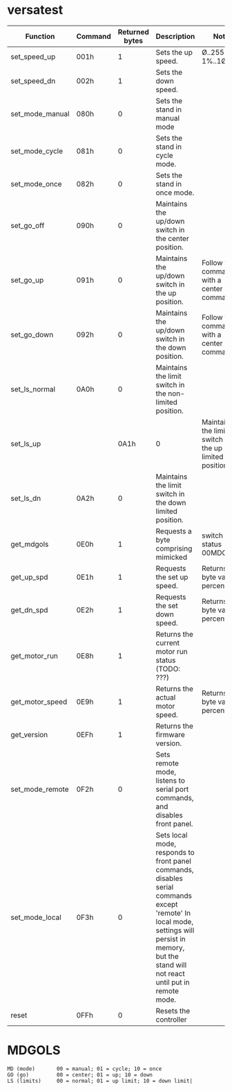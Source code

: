# versatest


| Function  |  Command  |  Returned bytes  |  Description  |  Note  |
|--|--|--|--|--|
|set_speed_up|	    001h|	1|	Sets the up speed. | Ø..255 = 1%..1ØØ%	|
|set_speed_dn	    |002h|	1|	Sets the down speed.|	
|set_mode_manual	    |080h	|0	|Sets the stand in manual mode|	
|set_mode_cycle	|    081h	|0	|Sets the stand in cycle mode.	|
|set_mode_once	   | 082h	|0	|Sets the stand in once mode.	|
|set_go_off|	        090h|	0|	Maintains the up/down switch in the center position.	|
|set_go_up	|        091h	|0|	Maintains the up/down switch in the up position.	|Follow this command with a center command.|
|set_go_down|	        092h	|0	|Maintains the up/down switch in the down position.	|Follow this command with a center command.|
|set_ls_normal	    |0A0h|	0|	Maintains the limit switch in the non-limited position.	|
|set_ls_up|	        |0A1h|	0|	Maintains the limit switch in the up limited position.	|
|set_ls_dn	        |0A2h|	0|	Maintains the limit switch in the down limited position.	|
|get_mdgols	        |0E0h|	1|	Requests a byte comprising mimicked |switch status 00MDGOLS|	
|get_up_spd|	        0E1h|	1|	Requests the set up speed. |Returns a byte value percentage.	
|get_dn_spd	        |0E2h|	1|	Requests the set down speed. |Returns a byte value percentage.|	
|get_motor_run	   | 0E8h|	1|	Returns the current motor run status (TODO: ???)|	
|get_motor_speed	|    0E9h	|1|	Returns the actual motor speed.| Returns a byte value percentage	|
|get_version 	   | 0EFh|	1|	Returns the firmware version.|	
|set_mode_remote     |0F2h|	0|	Sets remote mode, listens to serial port commands, and disables front panel.	
|set_mode_local|      0F3h	|0|	Sets local mode, responds to front panel commands, disables serial commands except 'remote'	In local mode, settings will persist in memory, but the stand will not react until put in remote mode.
|reset|   	        0FFh|	0|	Resets the controller|

# MDGOLS
	MD (mode)       00 = manual; 01 = cycle; 10 = once	
	GO (go)         00 = center; 01 = up; 10 = down	
	LS (limits)     00 = normal; 01 = up limit; 10 = down limit|	
